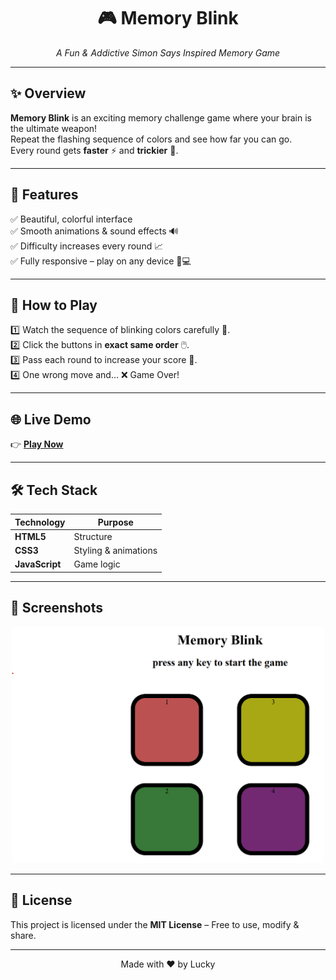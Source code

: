 <h1 align="center">🎮 Memory Blink</h1>
<p align="center">
  <i>A Fun & Addictive Simon Says Inspired Memory Game</i>  
</p>

---

## ✨ Overview
**Memory Blink** is an exciting memory challenge game where your brain is the ultimate weapon!  
Repeat the flashing sequence of colors and see how far you can go.  
Every round gets **faster** ⚡ and **trickier** 🧠.

---

## 🚀 Features
✅ Beautiful, colorful interface  
✅ Smooth animations & sound effects 🔊  
✅ Difficulty increases every round 📈  
✅ Fully responsive – play on any device 📱💻  

---

## 🎯 How to Play
1️⃣ Watch the sequence of blinking colors carefully 👀.  
2️⃣ Click the buttons in **exact same order** 🖱️.  
3️⃣ Pass each round to increase your score 🎯.  
4️⃣ One wrong move and… ❌ Game Over!  

---

## 🌐 Live Demo
👉 **[Play Now](https://your-live-demo-link.com)**  

---

## 🛠 Tech Stack
| Technology | Purpose |
|------------|---------|
| **HTML5**  | Structure |
| **CSS3**   | Styling & animations |
| **JavaScript** | Game logic |

---

## 📸 Screenshots
<p align="center">
  <img src="screenshot.png" width="500px" alt="Memory Blink Screenshot">
</p>

---

## 📜 License
This project is licensed under the **MIT License** – Free to use, modify & share.

---

<p align="center">
Made with ❤️ by Lucky
</p>
